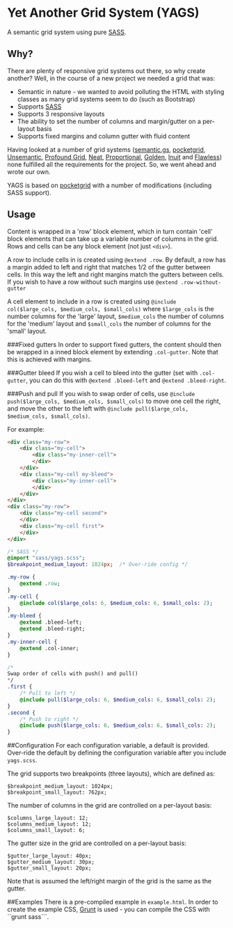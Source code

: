 # Yet Another Grid System (YAGS)
A semantic grid system using pure [SASS](http://sass-lang.com).
## Why?
There are plenty of responsive grid systems out there, so why create another? Well, in the course of a new  project we needed a grid that was:
* Semantic in nature - we wanted to avoid polluting the HTML with styling classes as many grid systems seem to do (such as Bootstrap)
* Supports [SASS](http://sass-lang.com)
* Supports 3 responsive layouts
* The ability to set the number of columns and margin/gutter on a per-layout basis
* Supports fixed margins and column gutter with fluid content

Having looked at a number of grid systems ([semantic.gs](http://semantic.gs/), [pocketgrid](http://arnaudleray.github.io/pocketgrid/), [Unsemantic](http://unsemantic.com/demo-responsive), [Profound Grid](https://github.com/artofrawr/profoundgrid/), [Neat](https://github.com/thoughtbot/neat), [Proportional](https://github.com/mattberridge/Proportional-Grids/), [Golden](http://goldengridsystem.com/), [Inuit](http://terabytenz.github.io/inuit.css-kitchensink/#grids) and [Flawless](https://github.com/laughingwithu/flawless-semantics-grid)) none fulfilled all the requirements for the project.
So, we went ahead and wrote our own.

YAGS is based on [pocketgrid](http://arnaudleray.github.io/pocketgrid/) with a number of modifications (including SASS support).
## Usage
Content is wrapped in a 'row' block element, which in turn contain 'cell' block elements that can take up a variable number of columns in the grid. Rows and cells can be any block element (not just ```<div>```).

A row to include cells in is created using ```@extend .row```. By default, a row has a margin added to left and right that matches 1/2 of the gutter between cells. In this way the left and right margins match the gutters between cells. 
If you wish to have a row without such margins use ```@extend .row-without-gutter```

A cell element to include in a row is created using ```@include col($large_cols, $medium_cols, $small_cols)``` where ```$large_cols``` is the number columns for the 'large' layout, ```$medium_cols``` the number of columns for the 'medium' layout and ```$small_cols``` the number of columns for the 'small' layout.

###Fixed gutters
In order to support fixed gutters, the content should then be wrapped in a inned block element by extending ```.col-gutter```. Note that this is achieved with margins.

###Gutter bleed
If you wish a cell to bleed into the gutter (set with ```.col-gutter```, you can do this with ```@extend .bleed-left``` and ```@extend .bleed-right```.

###Push and pull
If you wish to swap order of cells, use ```@include push($large_cols, $medium_cols, $small_cols)``` to move one cell the right, and move the other to the left with ```@include pull($large_cols, $medium_cols, $small_cols)```.

For example:

```html
<div class="my-row">
	<div class="my-cell">
		<div class="my-inner-cell">
		</div>
	</div>
	<div class="my-cell my-bleed">
		<div class="my-inner-cell">
		</div>
	</div>
</div>
<div class="my-row">
	<div class="my-cell second">
	</div>
	<div class="my-cell first">
	</div>
</div>
```
```sass
/* SASS */
@import "sass/yags.scss";
$breakpoint_medium_layout: 1024px; 	/* Over-ride config */

.my-row {
	@extend .row;
}
.my-cell {
	@include col($large_cols: 6, $medium_cols: 6, $small_cols: 2);
}
.my-bleed {
	@extend .bleed-left;
	@extend .bleed-right;
}
.my-inner-cell {
	@extend .col-inner;
}

/*
Swap order of cells with push() and pull()
*/
.first {
	/* Pull to left */
	@include pull($large_cols: 6, $medium_cols: 6, $small_cols: 2);
}
.second {
	/* Push to right */
	@include push($large_cols: 6, $medium_cols: 6, $small_cols: 2);
}
```

##Configuration
For each configuration variable, a default is provided. Over-ride the default by defining the configuration variable after you include ```yags.scss```.

The grid supports two breakpoints (three layouts), which are defined as:
```
$breakpoint_medium_layout: 1024px;
$breakpoint_small_layout: 762px;
```

The number of columns in the grid are controlled on a per-layout basis:
```
$columns_large_layout: 12;
$columns_medium_layout: 12;
$columns_small_layout: 6;
```

The gutter size in the grid are controlled on a per-layout basis:
```
$gutter_large_layout: 40px;
$gutter_medium_layout: 30px;
$gutter_small_layout: 20px;
```

Note that is assumed the left/right margin of the grid is the same as the gutter.

##Examples
There is a pre-compiled example in ```example.html```. In order to create the example CSS, [Grunt](http://gruntjs.com) is used - you can compile the CSS with ``grunt sass```.